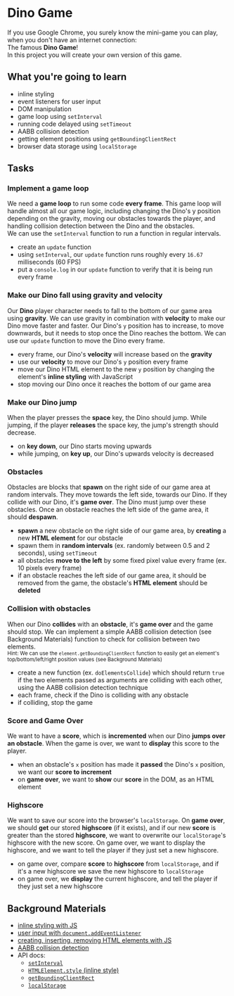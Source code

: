 # Dino Game
If you use Google Chrome, you surely know the mini-game
you can play, when you don't have an internet connection:  
The famous __Dino Game__!  
In this project you will create your own version of this game.

## What you're going to learn
- inline styling
- event listeners for user input
- DOM manipulation
- game loop using `setInterval`
- running code delayed using `setTimeout`
- AABB collision detection
- getting element positions using `getBoundingClientRect`
- browser data storage using `localStorage`

## Tasks
### Implement a game loop
We need a __game loop__ to run some code __every frame__.
This game loop will handle almost all our game logic,
including changing the Dino's y position depending on the gravity,
moving our obstacles towards the player, and handling
collision detection between the Dino and the obstacles.  
We can use the `setInterval` function to run a function in regular intervals.
- create an `update` function
- using `setInterval`, our `update` function runs roughly every `16.67` milliseconds (60 FPS)
- put a `console.log` in our `update` function to verify that it is being run every frame

### Make our Dino fall using gravity and velocity
Our __Dino__ player character needs to fall to the bottom
of our game area using __gravity__.
We can use gravity in combination with __velocity__ to
make our Dino move faster and faster.
Our Dino's `y` position has to increase, to move downwards,
but it needs to stop once the Dino reaches the bottom.
We can use our `update` function to move the Dino every frame.
- every frame, our Dino's __velocity__ will increase based on the __gravity__
- use our __velocity__ to move our Dino's `y` position every frame
- move our Dino HTML element to the new `y` position by
  changing the element's __inline styling__ with JavaScript
- stop moving our Dino once it reaches the bottom of our game area

### Make our Dino jump
When the player presses the __space__ key, the Dino should jump.
While jumping, if the player __releases__ the space key, the jump's strength should decrease.
- on __key down__, our Dino starts moving upwards
- while jumping, on __key up__, our Dino's upwards velocity is decreased

### Obstacles
Obstacles are blocks that __spawn__ on the right side of our game area
at random intervals. They move towards the left side, towards our Dino.
If they collide with our Dino, it's __game over__. The Dino must jump over
these obstacles. Once an obstacle reaches the left side of the game area,
it should __despawn__.
- __spawn__ a new obstacle on the right side of our game area,
  by __creating__ a new __HTML element__ for our obstacle
- spawn them in __random intervals__ (ex. randomly between 0.5 and 2 seconds), using `setTimeout`
- all obstacles __move to the left__ by some fixed pixel value every frame (ex. 10 pixels every frame)
- if an obstacle reaches the left side of our game area, it should be removed from the game,
  the obstacle's __HTML element__ should be __deleted__

### Collision with obstacles
When our Dino __collides__ with an __obstacle__, it's __game over__ and
the game should stop. We can implement a simple AABB collision detection
(see Background Materials) function to check for collision between two elements.  
<small>Hint: We can use the `element.getBoundingClientRect` function to easily get
an element's top/bottom/left/right position values (see Background Materials)</small>
- create a new function (ex. `doElementsCollide`) which should return `true`
  if the two elements passed as arguments are colliding with each other,
  using the AABB collision detection technique
- each frame, check if the Dino is colliding with any obstacle
- if colliding, stop the game

### Score and Game Over
We want to have a __score__, which is __incremented__ when our Dino
__jumps over an obstacle__. When the game is over, we want to
__display__ this score to the player.
- when an obstacle's `x` position has made it __passed__ the Dino's `x` position,
  we want our __score to increment__
- on __game over__, we want to __show__ our __score__ in the DOM, as an HTML element

### Highscore
We want to save our score into the browser's `localStorage`.
On __game over__, we should __get__ our stored __highscore__ (if it exists),
and if our new __score__ is greater than the stored __highscore__, we want
to overwrite our `localStorage`'s highscore with the new score.
On game over, we want to display the highscore, and we want to tell
the player if they just set a new highscore.
- on game over, compare __score__ to __highscore__ from `localStorage`,
  and if it's a new highscore we save the new highscore to `localStorage`
- on game over, we __display__ the current highscore, and tell the player
  if they just set a new highscore

## Background Materials
- [inline styling with JS](https://www.w3schools.com/js/js_htmldom_css.asp)
- [user input with `document.addEventListener`](https://www.w3schools.com/jsref/met_document_addeventlistener.asp)
- [creating, inserting, removing HTML elements with JS](https://www.w3schools.com/js/js_htmldom_nodes.asp)
- [AABB collision detection](https://developer.mozilla.org/en-US/docs/Games/Techniques/2D_collision_detection)
- API docs:
    - [`setInterval`](https://developer.mozilla.org/en-US/docs/Web/API/window/setInterval)
    - [`HTMLElement.style` (inline style)](https://developer.mozilla.org/en-US/docs/Web/API/HTMLElement/style)
    - [`getBoundingClientRect`](https://developer.mozilla.org/en-US/docs/Web/API/Element/getBoundingClientRect)
    - [`localStorage`](https://developer.mozilla.org/en-US/docs/Web/API/Window/localStorage)
